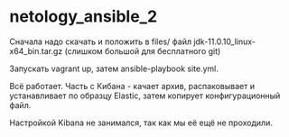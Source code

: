 # netology_ansible_2

Сначала надо скачать и положить в files/ файл jdk-11.0.10_linux-x64_bin.tar.gz (слишком большой для бесплатного git)

Запускать vagrant up, затем ansible-playbook site.yml.

Всё работает. Часть с Кибана - качает архив, распаковывает и устанавливает по образцу Elastic, затем копирует конфигурационный файл. 

Настройкой Kibana не занимался, так как мы её ещё не проходили.  
